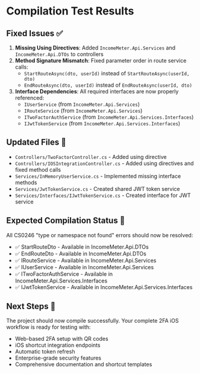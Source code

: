 # Compilation Test Results

## Fixed Issues ✅

1. **Missing Using Directives**: Added `IncomeMeter.Api.Services` and `IncomeMeter.Api.DTOs` to controllers
2. **Method Signature Mismatch**: Fixed parameter order in route service calls:
   - `StartRouteAsync(dto, userId)` instead of `StartRouteAsync(userId, dto)`
   - `EndRouteAsync(dto, userId)` instead of `EndRouteAsync(userId, dto)`
3. **Interface Dependencies**: All required interfaces are now properly referenced:
   - `IUserService` (from `IncomeMeter.Api.Services`)
   - `IRouteService` (from `IncomeMeter.Api.Services`) 
   - `ITwoFactorAuthService` (from `IncomeMeter.Api.Services.Interfaces`)
   - `IJwtTokenService` (from `IncomeMeter.Api.Services.Interfaces`)

## Updated Files 📁

- `Controllers/TwoFactorController.cs` - Added using directive
- `Controllers/IOSIntegrationController.cs` - Added using directives and fixed method calls
- `Services/InMemoryUserService.cs` - Implemented missing interface methods
- `Services/JwtTokenService.cs` - Created shared JWT token service
- `Services/Interfaces/IJwtTokenService.cs` - Created interface for JWT service

## Expected Compilation Status 🎯

All CS0246 "type or namespace not found" errors should now be resolved:
- ✅ StartRouteDto - Available in IncomeMeter.Api.DTOs
- ✅ EndRouteDto - Available in IncomeMeter.Api.DTOs  
- ✅ IRouteService - Available in IncomeMeter.Api.Services
- ✅ IUserService - Available in IncomeMeter.Api.Services
- ✅ ITwoFactorAuthService - Available in IncomeMeter.Api.Services.Interfaces
- ✅ IJwtTokenService - Available in IncomeMeter.Api.Services.Interfaces

## Next Steps 🚀

The project should now compile successfully. Your complete 2FA iOS workflow is ready for testing with:
- Web-based 2FA setup with QR codes
- iOS shortcut integration endpoints
- Automatic token refresh
- Enterprise-grade security features
- Comprehensive documentation and shortcut templates